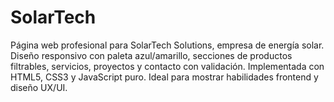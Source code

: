 # SolarTech

Página web profesional para SolarTech Solutions, empresa de energía solar. Diseño responsivo con paleta azul/amarillo, secciones de productos filtrables, servicios, proyectos y contacto con validación. Implementada con HTML5, CSS3 y JavaScript puro. Ideal para mostrar habilidades frontend y diseño UX/UI.

